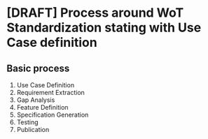 # [DRAFT] Process around WoT Standardization stating with Use Case definition

## Basic process
1. Use Case Definition
2. Requirement Extraction
3. Gap Analysis
4. Feature Definition
5. Specification Generation
6. Testing
7. Publication
